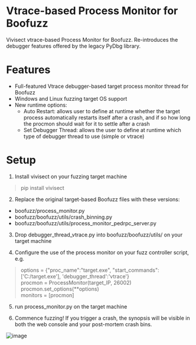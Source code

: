 # Vtrace-based Process Monitor for Boofuzz
Vivisect vtrace-based Process Monitor for Boofuzz. Re-introduces the debugger features offered by the legacy PyDbg library.

# Features
- Full-featured Vtrace debugger-based target process monitor thread for Boofuzz
- Windows and Linux fuzzing target OS support
- New runtime options:
  - Auto Restart: allows user to define at runtime whether the target process automatically restarts itself after a crash, and if so how long the procmon should wait for it to settle after a crash
  - Set Debugger Thread: allows the user to define at runtime which type of debugger thread to use (simple or vtrace)

# Setup
1. Install vivisect on your fuzzing target machine
> pip install vivisect

2. Replace the original target-based Boofuzz files with these versions:
- boofuzz/process_monitor.py
- boofuzz/boofuzz/utils/crash_binning.py
- boofuzz/boofuzz/utils/process_monitor_pedrpc_server.py

3. Drop debugger_thread_vtrace.py into boofuzz/boofuzz/utils/ on your target machine

4. Configure the use of the process monitor on your fuzz controller script, e.g.

> options = {"proc_name":"target.exe", "start_commands":['C:/target.exe'], 'debugger_thread':'vtrace'}  
> procmon = ProcessMonitor(target_IP, 26002)  
> procmon.set_options(**options)  
> monitors = [procmon]  

5. run process_monitor.py on the target machine

6. Commence fuzzing! If you trigger a crash, the synopsis will be visible in both the web console and your post-mortem crash bins. 

![image](https://user-images.githubusercontent.com/85505707/196249139-4bae8d10-106a-4874-a489-f7eca4598d65.png)
